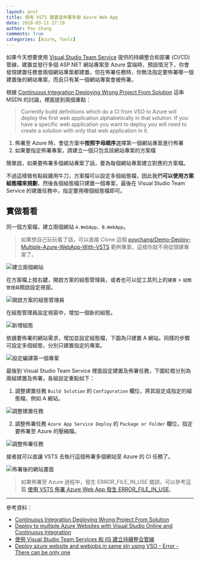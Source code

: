 ```yaml
---
layout: post
title: 使用 VSTS 建置並佈署多個 Azure Web App
date: 2018-03-11 17:19
author: Poy Chang
comments: true
categories: [Azure, Tools]
---
```

如果今天想要使用 [Visual Studio Team Service](https://www.visualstudio.com/vso/) 提供的持續整合和部署 (CI/CD) 管線，建置並發行多個 ASP.NET 網站專案至 Azure 雲端時，預設情況下，你會發現建置任務會兩個網站專案都建置，但在佈署任務時，你無法指定要佈署哪一個建置後的網站專案，而且只有某一個網站專案會被佈署。

根據 [Continuous Integration Deploying Wrong Project From Solution](https://peter.orneholm.com/post/84647111808/deploy-to-multiple-azure-websites-with-visual) 這串 MSDN 的討論，裡面提到兩個重點：

>Currently build definitions which do a CI from VSO to Azure will deploy the first web application alphabetically in that solution. If you have a specific web application you want to deploy you will need to create a solution with only that web application in it.

1. 佈署至 Azure 時，會從方案中**按照字母順序**選擇第一個網站專案進行佈署
2. 如果要指定佈署專案，請建立一個只包含該網站專案的方案檔

簡單說，如果要佈署多個網站專案了話，要為每個網站專案建立對應的方案檔。

不過這樣做有點殺雞用牛刀，方案檔可以設定多個組態檔，因此我們**可以使用方案組態檔來規劃**，然後各個組態檔只建置一個專案，最後在 Visual Studio Team Service 的建置任務中，指定要用哪個組態檔即可。

## 實做看看

同一個方案檔，建立兩個網站 `A.WebApp`、`B.WebApp`。

>如果想自己玩玩看了話，可以直接 Clone 這個 [poychang/Demo-Deploy-Multiple-Azure-WebApp-With-VSTS](https://github.com/poychang/Demo-Deploy-Multiple-Azure-WebApp-With-VSTS) 範例專案，這樣你就不用從頭建專案了。

![建立兩個網站](https://i.imgur.com/0fr5LFR.png)

在方案檔上按右鍵，開啟方案的組態管理員，或者也可以從工具列上的`建置` > `組態管理員`開啟設定視窗。

![開啟方案的組態管理員](https://i.imgur.com/jVMHJ2I.png)

在組態管理員設定視窗中，增加一個新的組態。

![新增組態](https://i.imgur.com/ru59pyz.png)

依據要佈署的網站需求，增加並設定組態檔，下圖為只建置 A 網站。同樣的步驟可設定多個組態，分別只建置指定的專案。

![設定編譯第一個專案](https://i.imgur.com/LdOqMdD.png)

最後到 Visual Studio Team Service 裡面設定建置及佈署任務，下圖紅框分別為兩組建置及佈署，各組設定重點如下：

1. 調整建置任務 `Build Solution` 的 `Configuration` 欄位，將其設定成指定的組態檔，例如 A 網站。

![調整建置任務](https://i.imgur.com/FC2N2hi.png)

2. 調整佈署任務 `Azure App Service Deploy` 的 `Package or Folder` 欄位，指定要佈署至 Azure 的壓縮檔。

![調整佈署任務](https://i.imgur.com/jO7hwrs.png)

接者就可以直讓 VSTS 去執行這個佈署多個網站至 Azure 的 CI 任務了。

![佈署後的網站畫面](https://i.imgur.com/iCR6l1U.png)

>如果佈署至 Azure 過程中，發生 ERROR_FILE_IN_USE 錯誤，可以參考這篇 [使用 VSTS 佈署 Azure Web App 發生 ERROR_FILE_IN_USE](https://poychang.github.io/vsts-depoly-azure-web-app-occur-error-file-in-use/)。

----------

參考資料：

* [Continuous Integration Deploying Wrong Project From Solution](https://social.msdn.microsoft.com/forums/azure/en-US/95f161f6-9370-43ad-9ac5-714f8978cc5e/continuous-integration-deploying-wrong-project-from-solution)
* [Deploy to multiple Azure Websites with Visual Studio Online and Continuous Integration](https://peter.orneholm.com/post/84647111808/deploy-to-multiple-azure-websites-with-visual)
* [使用 Visual Studio Team Services 和 IIS 建立持續整合管線](https://docs.microsoft.com/zh-tw/azure/virtual-machines/windows/tutorial-vsts-iis-cicd)
* [Deploy azure website and webjobs in same sln using VSO - Error - There can be only one](https://stackoverflow.com/questions/35385492/deploy-azure-website-and-webjobs-in-same-sln-using-vso-error-there-can-be-on)

